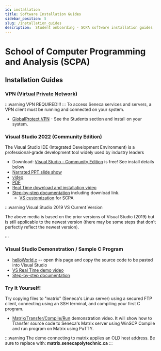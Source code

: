 ```yaml
---
id: installation
title: Software Installation Guides
sidebar_position: 5
slug: /installation_guides
description:  Student onboarding - SCPA software installation guides
---
```


# School of Computer Programming and Analysis \(SCPA\)

## Installation Guides

### VPN ([Virtual Private Network](https://en.wikipedia.org/wiki/Virtual_private_network))
:::warning VPN REQUIRED!!!
:::
To access Seneca services and servers,
a VPN client must be running and connected on your system.
* [GlobalProtect VPN](https://students.senecacollege.ca/spaces/186/it-services/wiki/view/1024/vpn) - See the Students section and install on your system.  

### Visual Studio 2022 (Community Edition)

The Visual Studio IDE \(Integrated Development Environment\) is a professional-grade development tool widely used by industry leaders 
* Download: [Visual Studio - Community Edition](https://visualstudio.microsoft.com/free-developer-offers/) is free! See install details below
* [Narrated PPT slide show](https://github.senecapolytechnic.ca/pages/cameron-gray/SCPA-Media/media/Visual_Studio_install_narrated_PPT.ppsx)
* [video](https://github.senecapolytechnic.ca/pages/cameron-gray/SCPA-Media/media/Visual_Studio_install_narrated_PPT.mp4)
* [PDF](https://github.senecapolytechnic.ca/pages/cameron-gray/SCPA-Media/media/Visual_Studio_install.pdf)
* [Real Time download and installation video](https://github.senecapolytechnic.ca/pages/cameron-gray/SCPA-Media/media/Visual_Studio_download_and_install_live_demo.mp4)
* [Step-by-step documentation](https://github.senecapolytechnic.ca/pages/cameron-gray/SCPA-Media/media/CP4P_Week1_VS_2019_demo.pdf) including download link.
    * [VS customization](https://github.senecapolytechnic.ca/pages/cameron-gray/SCPA-Media/media/Visual%20Studio%20customization.pdf) for SCPA

:::warning Visual Studio 2019 VS Current Version

The above media is based on the prior versions of Visual Studio (2019) but is still applicable to the newest version (there may be some steps that don't perfectly reflect the newest version).

:::

### Visual Studio Demonstration / Sample C Program
* [helloWorld.c](https://github.senecapolytechnic.ca/pages/cameron-gray/SCPA-Media/media/helloWorld.html) -- open this page and copy the source code to be pasted into Visual Studio
* [VS Real Time demo video](https://github.senecapolytechnic.ca/pages/cameron-gray/SCPA-Media/media/Visual_Studio_helloWorld_demo.mp4)
* [Step-by-step documentation](https://github.senecapolytechnic.ca/pages/cameron-gray/SCPA-Media/media/CP4P_Week1_VS_2019_demo.pdf)

### Try It Yourself!
Try copying files to "matrix" (Seneca's Linux server) using a secured FTP client, connecting using an SSH terminal, and compiling your first C program.
* [Matrix/Transfer/Compile/Run](https://github.senecapolytechnic.ca/pages/cameron-gray/SCPA-Media/media/maxtrix_transfer_compile_run.mp4) demonstration video. It will show how to Transfer source code to Seneca's Matrix server using WinSCP Compile and run program on Matrix using PuTTY.

:::warning
  The demo connecting to matrix applies an OLD host address.  Be sure to replace with: **matrix.senecapolytechnic.ca**
:::